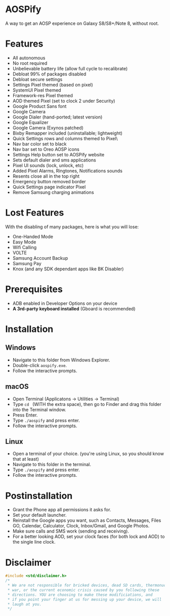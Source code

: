 # AOSPify
A way to get an AOSP experience on Galaxy S8/S8+/Note 8, without root.

# Features
- All autonomous
- No root required
- Unbelievable battery life (allow full cycle to recalibrate)
- Debloat 99% of packages disabled
- Debloat secure settings
- Settings Pixel themed (based on pixel)
- SystemUI Pixel themed
- Framework-res Pixel themed
- AOD themed Pixel (set to clock 2 under Security)
- Google Product Sans font
- Google Camera
- Google Dialer (hand-ported; latest version)
- Google Equalizer
- Google Camera (Exynos patched)
- Bixby Remapper included (uninstallable; lightweight)
- Quick Settings rows and columns themed to Pixel\
- Nav bar color set to black
- Nav bar set to Oreo AOSP icons
- Settings Help button set to AOSPify website
- Sets default dialer and sms applications
- Pixel UI sounds (lock, unlock, etc)
- Added Pixel Alarms, Ringtones, Notifications sounds
- Resents close all in the top right
- Emergency button removed border
- Quick Settings page indicator Pixel
- Remove Samsung charging animations

# Lost Features
With the disabling of many packages, here is what you will lose:
- One-Handed Mode
- Easy Mode
- Wifi Calling
- VOLTE
- Samsung Account Backup
- Samsung Pay
- Knox (and any SDK dependant apps like BK Disabler)

# Prerequisites
- ADB enabled in Developer Options on your device
- **A 3rd-party keyboard installed** (Gboard is recommended)

# Installation
## Windows
 - Navigate to this folder from Windows Explorer.
 - Double-click `aospify.exe`.
 - Follow the interactive prompts.

## macOS
 - Open Terminal (Applicatons -> Utilities -> Terminal)
 - Type `cd ` (WITH the extra space), then go to Finder and drag this folder into the Terminal window.
 - Press Enter.
 - Type `./aospify` and press enter.
 - Follow the interactive prompts.

## Linux
 - Open a terminal of your choice. (you're using Linux, so you should know that at least)
 - Navigate to this folder in the terminal.
 - Type `./aospify` and press enter.
 - Follow the interactive prompts.

# Postinstallation
 - Grant the Phone app all permissions it asks for.
 - Set your default launcher.
 - Reinstall the Google apps you want, such as Contacts, Messages, Files GO, Calendar, Calculator, Clock, Inbox/Gmail, and Google Photos.
 - Make sure calls and SMS work (sending and receiving).
 - For a better looking AOD, set your clock faces (for both lock and AOD) to the single line clock.

# Disclaimer
```cpp
#include <std/disclaimer.h>
/*
 * We are not responsible for bricked devices, dead SD cards, thermonuclear
 * war, or the current economic crisis caused by you following these
 * directions. YOU are choosing to make these modificiations, and
 * if you point your finger at us for messing up your device, we will
 * laugh at you.
 */
```
